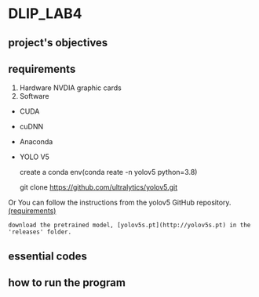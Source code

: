 # DLIP_LAB4

## project's objectives

## requirements
1. Hardware
NVDIA graphic cards
2. Software
* CUDA
* cuDNN
* Anaconda
* YOLO V5


    create a conda env(conda reate -n yolov5 python=3.8)
    
    git clone https://github.com/ultralytics/yolov5.git
    

Or You can follow the instructions from the yolov5 GitHub repository. [(requirements)](https://github.com/ultralytics/yolov5/blob/master/requirements.txt)


    download the pretrained model, [yolov5s.pt](http://yolov5s.pt) in the 'releases' folder.

## essential codes


## how to run the program
